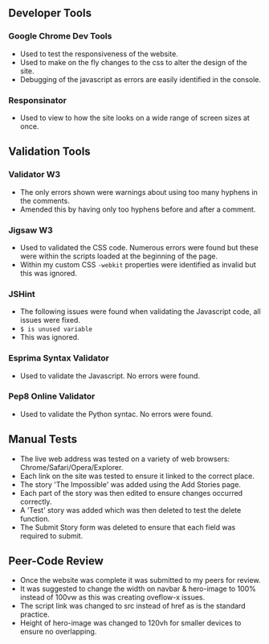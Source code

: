 ## Developer Tools

### Google Chrome Dev Tools

- Used to test the responsiveness of the website.
- Used to make on the fly changes to the css to alter the design of the site.
- Debugging of the javascript as errors are easily identified in the console.

### Responsinator

- Used to view to how the site looks on a wide range of screen sizes at once.

## Validation Tools

### Validator W3

- The only errors shown were warnings about using too many hyphens in the comments.
- Amended this by having only too hyphens before and after a comment.

### Jigsaw W3

- Used to validated the CSS code. Numerous errors were found but these were within the scripts loaded at the beginning of the page.
- Within my custom CSS `-webkit` properties were identified as invalid but this was ignored.

### JSHint 

- The following issues were found when validating the Javascript code, all issues were fixed.
- `$ is unused variable`
- This was ignored.

### Esprima Syntax Validator

- Used to validate the Javascript. No errors were found.

### Pep8 Online Validator

- Used to validate the Python syntac. No errors were found.

## Manual Tests

- The live web address was tested on a variety of web browsers: Chrome/Safari/Opera/Explorer.
- Each link on the site was tested to ensure it linked to the correct place.
- The story 'The Impossible' was added using the Add Stories page.
- Each part of the story was then edited to ensure changes occurred correctly.
- A 'Test' story was added which was then deleted to test the delete function.
- The Submit Story form was deleted to ensure that each field was required to submit. 

## Peer-Code Review

- Once the website was complete it was submitted to my peers for review.
- It was suggested to change the width on navbar & hero-image to 100% instead of 100vw as this was creating oveflow-x issues.
- The script link was changed to src instead of href as is the standard practice.
- Height of hero-image was changed to 120vh for smaller devices to ensure no overlapping.